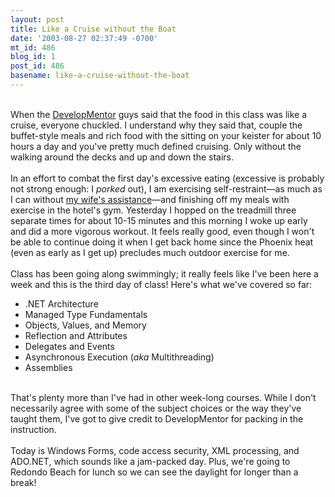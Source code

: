 ```yaml
---
layout: post
title: Like a Cruise without the Boat
date: '2003-08-27 02:37:49 -0700'
mt_id: 486
blog_id: 1
post_id: 486
basename: like-a-cruise-without-the-boat
---
```

<br />When the <a href="http://www.developmentor.com/">DevelopMentor</a> guys said that the food in this class was like a cruise, everyone chuckled. I understand why they said that, couple the buffet-style meals and rich food with the sitting on your keister for about 10 hours a day and you've pretty much defined cruising. Only without the walking around the decks and up and down the stairs.<br /><br />In an effort to combat the first day's excessive eating (excessive is probably not strong enough: I <em>porked</em> out), I am exercising self-restraint&#x2014;as much as I can without <a href="/blogs/prego/2003_08_24_weeks.cfm#106191298546387036">my wife's assistance</a>&#x2014;and finishing off my meals with exercise in the hotel's gym. Yesterday I hopped on the treadmill three separate times for about 10-15 minutes and this morning I woke up early and did a more vigorous workout. It feels really good, even though I won't be able to continue doing it when I get back home since the Phoenix heat (even as early as I get up) precludes much outdoor exercise for me.<br /><br />Class has been going along swimmingly; it really feels like I've been here a week and this is the third day of class! Here's what we've covered so far:<ul><li>.NET Architecture</li><li>Managed Type Fundamentals</li><li>Objects, Values, and Memory</li><li>Reflection and Attributes</li><li>Delegates and Events</li><li>Asynchronous Execution (<em>aka</em> Multithreading)</li><li>Assemblies</li></ul><br />That's plenty more than I've had in other week-long courses. While I don't necessarily agree with some of the subject choices or the way they've taught them, I've got to give credit to DevelopMentor for packing in the instruction.<br /><br />Today is Windows Forms, code access security, XML processing, and ADO.NET, which sounds like a jam-packed day. Plus, we're going to Redondo Beach for lunch so we can see the daylight for longer than a break!<br /><br /><br />
